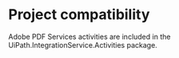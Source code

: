 ﻿# Project compatibility

Adobe PDF Services activities are included in the
                UiPath.IntegrationService.Activities package.




|  |
| ---
